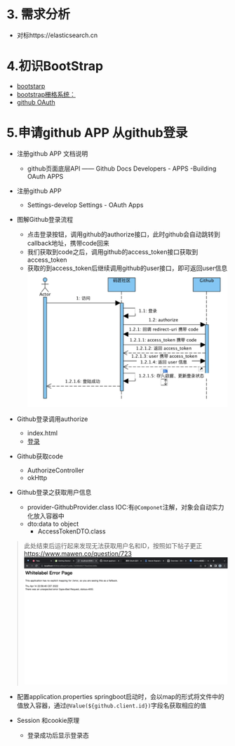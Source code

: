 # 3. 需求分析
* 对标https://elasticsearch.cn

# 4.初识BootStrap
+ [bootstarp](https://v3.bootcss.com/)
+ [bootstrap栅格系统：](https://v3.bootcss.com/css/#grid)
+ [github OAuth]()

# 5.申请github APP 从github登录
* 注册github APP 文档说明
    + github页面底层API —— Github Docs Developers - APPS -Building OAuth APPS
* 注册github APP
    + Settings-develop Settings - OAuth Apps

* 图解Github登录流程
  + 点击登录按钮，调用github的authorize接口，此时github会自动跳转到callback地址，携带code回来
  + 我们获取到code之后，调用github的access_token接口获取到access_token
  + 获取的到access_token后继续调用github的user接口，即可返回user信息
  ![github登录流程图](./picture/github登录流程图.png)
  
* Github登录调用authorize
  * index.html <li><a href="https://github.com/login/oauth/authorize?client_id=5be78fe1bbbc06cf95de&redirect_uri=http://localhost:8080/callback&scope=user">登录</a></li>

* Github获取code
  * AuthorizeController
  * okHttp
  
* Github登录之获取用户信息
  * provider-GithubProvider.class 
  IOC:有```@Componet```注解，对象会自动实力化放入容器中
  * dto:data to object
    * AccessTokenDTO.class
  
> 此处结束后运行起来发现无法获取用户名和ID，按照如下帖子更正 
> https://www.mawen.co/question/723
> ![访问github API错误](./picture/访问githubAPI错误.png)

* 配置application.properties
springboot启动时，会以map的形式将文件中的值放入容器，通过```@Value(${github.client.id})```字段名获取相应的值
  
* Session 和cookie原理
  + 登录成功后显示登录态
